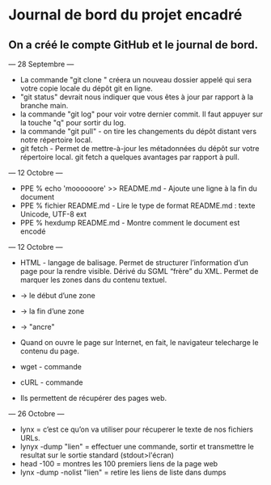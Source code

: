 # Journal de bord du projet encadré
## On a créé le compte GitHub et le journal de bord.

— 28 Septembre —
- La commande "git clone <UR>" créera un nouveau dossier appelé qui sera votre copie locale du dépôt git en ligne.
- "git status" devrait nous indiquer que vous êtes à jour par rapport à la branche main.
- la commande "git log" pour voir votre dernier commit. Il faut appuyer sur la touche "q" pour sortir du log.
- la commande "git pull" - on tire les changements du dépôt distant vers notre répertoire local.
- git fetch - Permet de mettre-à-jour les métadonnées du dépôt sur votre répertoire local. git fetch a quelques avantages par rapport à pull.
  
— 12 Octobre —
- PPE % echo 'moooooore' >> README.md - Ajoute une ligne à la fin du document
- PPE % fichier README.md - Lire le type de format
README.md : texte Unicode, UTF-8 ext
- PPE % hexdump README.md - Montre comment le document est encodé 

— 12 Octobre —
- HTML - langage de balisage. Permet de structurer l’information d’un page pour la rendre visible. Dérivé du SGML “frère” du XML. Permet de marquer les zones dans du contenu textuel.  

- <balise> → le début d’une zone
- </balise> → la fin d’une zone 
- <balise/> → "ancre" 

- Quand on ouvre le page sur Internet, en fait, le navigateur telecharge le contenu du page.

- wget - commande 
- cURL - commande 

- Ils permettent de récupérer des pages web. 


— 26 Octobre —
- lynx = c’est ce qu’on va utiliser pour récuperer le texte de nos fichiers URLs. 
- lynyx -dump "lien" = effectuer une commande, sortir et transmettre le resultat sur le sortie standard (stdout>l'écran) 
- head -100 = montres les 100 premiers liens de la page web
- lynx -dump -nolist "lien" =  retire les liens de liste dans dumps
